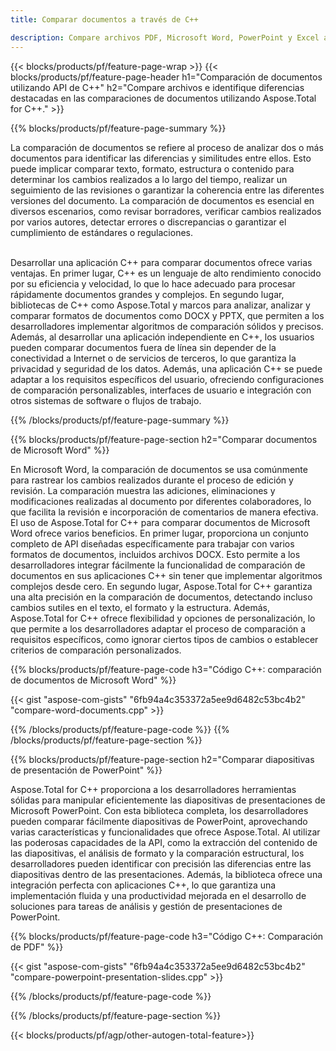 ```yaml
---
title: Comparar documentos a través de C++ 

description: Compare archivos PDF, Microsoft Word, PowerPoint y Excel a través de su aplicación C++. Obtenga los resultados de comparación resaltados.
---
```


{{< blocks/products/pf/feature-page-wrap >}}
{{< blocks/products/pf/feature-page-header h1="Comparación de documentos utilizando API de C++" h2="Compare archivos e identifique diferencias destacadas en las comparaciones de documentos utilizando Aspose.Total for C++." >}}

{{% blocks/products/pf/feature-page-summary %}}

La comparación de documentos se refiere al proceso de analizar dos o más documentos para identificar las diferencias y similitudes entre ellos. Esto puede implicar comparar texto, formato, estructura o contenido para determinar los cambios realizados a lo largo del tiempo, realizar un seguimiento de las revisiones o garantizar la coherencia entre las diferentes versiones del documento. La comparación de documentos es esencial en diversos escenarios, como revisar borradores, verificar cambios realizados por varios autores, detectar errores o discrepancias o garantizar el cumplimiento de estándares o regulaciones.<br /><br />

Desarrollar una aplicación C++ para comparar documentos ofrece varias ventajas. En primer lugar, C++ es un lenguaje de alto rendimiento conocido por su eficiencia y velocidad, lo que lo hace adecuado para procesar rápidamente documentos grandes y complejos. En segundo lugar, bibliotecas de C++ como Aspose.Total y marcos para analizar, analizar y comparar formatos de documentos como DOCX y PPTX, que permiten a los desarrolladores implementar algoritmos de comparación sólidos y precisos. Además, al desarrollar una aplicación independiente en C++, los usuarios pueden comparar documentos fuera de línea sin depender de la conectividad a Internet o de servicios de terceros, lo que garantiza la privacidad y seguridad de los datos. Además, una aplicación C++ se puede adaptar a los requisitos específicos del usuario, ofreciendo configuraciones de comparación personalizables, interfaces de usuario e integración con otros sistemas de software o flujos de trabajo.

{{% /blocks/products/pf/feature-page-summary  %}}

{{% blocks/products/pf/feature-page-section  h2="Comparar documentos de Microsoft Word" %}}

En Microsoft Word, la comparación de documentos se usa comúnmente para rastrear los cambios realizados durante el proceso de edición y revisión. La comparación muestra las adiciones, eliminaciones y modificaciones realizadas al documento por diferentes colaboradores, lo que facilita la revisión e incorporación de comentarios de manera efectiva. El uso de Aspose.Total for C++ para comparar documentos de Microsoft Word ofrece varios beneficios. En primer lugar, proporciona un conjunto completo de API diseñadas específicamente para trabajar con varios formatos de documentos, incluidos archivos DOCX. Esto permite a los desarrolladores integrar fácilmente la funcionalidad de comparación de documentos en sus aplicaciones C++ sin tener que implementar algoritmos complejos desde cero. En segundo lugar, Aspose.Total for C++ garantiza una alta precisión en la comparación de documentos, detectando incluso cambios sutiles en el texto, el formato y la estructura. Además, Aspose.Total for C++ ofrece flexibilidad y opciones de personalización, lo que permite a los desarrolladores adaptar el proceso de comparación a requisitos específicos, como ignorar ciertos tipos de cambios o establecer criterios de comparación personalizados. 

{{% blocks/products/pf/feature-page-code h3="Código C++: comparación de documentos de Microsoft Word" %}}

{{< gist "aspose-com-gists" "6fb94a4c353372a5ee9d6482c53bc4b2" "compare-word-documents.cpp" >}}

{{% /blocks/products/pf/feature-page-code  %}}
{{% /blocks/products/pf/feature-page-section %}}

{{% blocks/products/pf/feature-page-section  h2="Comparar diapositivas de presentación de PowerPoint" %}}

Aspose.Total for C++ proporciona a los desarrolladores herramientas sólidas para manipular eficientemente las diapositivas de presentaciones de Microsoft PowerPoint. Con esta biblioteca completa, los desarrolladores pueden comparar fácilmente diapositivas de PowerPoint, aprovechando varias características y funcionalidades que ofrece Aspose.Total. Al utilizar las poderosas capacidades de la API, como la extracción del contenido de las diapositivas, el análisis de formato y la comparación estructural, los desarrolladores pueden identificar con precisión las diferencias entre las diapositivas dentro de las presentaciones. Además, la biblioteca ofrece una integración perfecta con aplicaciones C++, lo que garantiza una implementación fluida y una productividad mejorada en el desarrollo de soluciones para tareas de análisis y gestión de presentaciones de PowerPoint.

{{% blocks/products/pf/feature-page-code h3="Código C++: Comparación de PDF" %}}

{{< gist "aspose-com-gists" "6fb94a4c353372a5ee9d6482c53bc4b2" "compare-powerpoint-presentation-slides.cpp" >}}

{{% /blocks/products/pf/feature-page-code  %}}

{{% /blocks/products/pf/feature-page-section %}}

{{< blocks/products/pf/agp/other-autogen-total-feature>}}